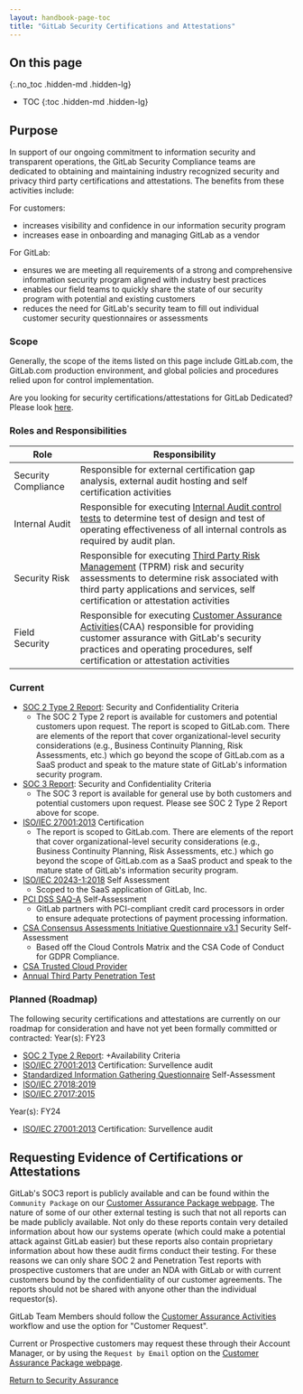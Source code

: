 ```yaml
---
layout: handbook-page-toc
title: "GitLab Security Certifications and Attestations"
---
```


## On this page
{:.no_toc .hidden-md .hidden-lg}

- TOC
{:toc .hidden-md .hidden-lg}

## Purpose
In support of our ongoing commitment to information security and transparent operations, the GitLab Security Compliance teams are dedicated to obtaining and maintaining industry recognized security and privacy third party certifications and attestations. The benefits from these activities include:

For customers:
* increases visibility and confidence in our information security program
* increases ease in onboarding and managing GitLab as a vendor

For GitLab:
* ensures we are meeting all requirements of a strong and comprehensive information security program aligned with industry best practices
* enables our field teams to quickly share the state of our security program with potential and existing customers
* reduces the need for GitLab's security team to fill out individual customer security questionnaires or assessments

### Scope
Generally, the scope of the items listed on this page include GitLab.com, the GitLab.com production environment, and global policies and procedures relied upon for control implementation.

Are you looking for security certifications/attestations for GitLab Dedicated? Please look [here](https://about.gitlab.com/handbook/engineering/security/security-assurance/dedicated-compliance/certifications.html).

### Roles and Responsibilities

| Role | Responsibility|
| ---- | ------ |
| Security Compliance | Responsible for external certification gap analysis, external audit hosting and self certification activities |
| Internal Audit | Responsible for executing [Internal Audit control tests](https://about.gitlab.com/handbook/internal-audit/sarbanes-oxley/) to determine test of design and test of operating effectiveness of all internal controls as required by audit plan. |
| Security Risk | Responsible for executing [Third Party Risk Management](https://about.gitlab.com/handbook/engineering/security/security-assurance/security-risk/third-party-risk-management.html) (TPRM) risk and security assessments to determine risk associated with third party applications and services, self certification or attestation activities |
| Field Security | Responsible for executing [Customer Assurance Activities](https://about.gitlab.com/handbook/engineering/security/security-assurance/field-security/customer-security-assessment-process.html)(CAA) responsible for providing customer assurance with GitLab's security practices and operating procedures, self certification or attestation activities |

### Current
* [SOC 2 Type 2 Report](https://www.aicpa.org/interestareas/frc/assuranceadvisoryservices/aicpasoc2report.html): Security and Confidentiality Criteria
   * The SOC 2 Type 2 report is available for customers and potential customers upon request. The report is scoped to GitLab.com. There are elements of the report that cover organizational-level security considerations (e.g., Business Continuity Planning, Risk Assessments, etc.) which go beyond the scope of GitLab.com as a SaaS product and speak to the mature state of GitLab's information security program.
* [SOC 3 Report](https://www.aicpa.org/interestareas/frc/assuranceadvisoryservices/aicpasoc3report.html): Security and Confidentiality Criteria
   * The SOC 3 report is available for general use by both customers and potential customers upon request. Please see SOC 2 Type 2 Report above for scope.
* [ISO/IEC 27001:2013](https://www.iso.org/isoiec-27001-information-security.html) Certification
   * The report is scoped to GitLab.com. There are elements of the report that cover organizational-level security considerations (e.g., Business Continuity Planning, Risk Assessments, etc.) which go beyond the scope of GitLab.com as a SaaS product and speak to the mature state of GitLab's information security program.
* [ISO/IEC 20243-1:2018](https://www.iso.org/standard/74399.html) Self Assessment
   * Scoped to the SaaS application of GitLab, Inc. 
* [PCI DSS SAQ-A](https://www.pcisecuritystandards.org/pci_security/completing_self_assessment) Self-Assessment 
   * GitLab partners with PCI-compliant credit card processors in order to ensure adequate protections of payment processing information. 
* [CSA Consensus Assessments Initiative Questionnaire v3.1](https://cloudsecurityalliance.org/star/registry/gitlab/) Security Self-Assessment
   * Based off the Cloud Controls Matrix and the CSA Code of Conduct for GDPR Compliance.
* [CSA Trusted Cloud Provider](https://cloudsecurityalliance.org/artifacts/trusted-cloud-provider-faq/) 
* [Annual Third Party Penetration Test](https://about.gitlab.com/handbook/engineering/security/#annual-3rd-party-security-testing)

### Planned (Roadmap)
The following security certifications and attestations are currently on our roadmap for consideration and have not yet been formally committed or contracted: 
Year(s): FY23
* [SOC 2 Type 2 Report](https://www.aicpa.org/interestareas/frc/assuranceadvisoryservices/aicpasoc2report.html): +Availability Criteria
* [ISO/IEC 27001:2013](https://www.iso.org/isoiec-27001-information-security.html) Certification: Survellence audit
* [Standardized Information Gathering Questionnaire](https://sharedassessments.org/sig/) Self-Assessment
* [ISO/IEC 27018:2019](https://www.iso.org/standard/76559.html)
* [ISO/IEC 27017:2015](https://www.iso.org/standard/43757.html)

Year(s): FY24
* [ISO/IEC 27001:2013](https://www.iso.org/isoiec-27001-information-security.html) Certification: Survellence audit

## Requesting Evidence of Certifications or Attestations

GitLab's SOC3 report is publicly available and can be found within the `Community Package` on our [Customer Assurance Package webpage](https://about.gitlab.com/security/cap/). The nature of some of our other external testing is such that not all reports can be made publicly available. Not only do these reports contain very detailed information about how our systems operate (which could make a potential attack against GitLab easier) but these reports also contain proprietary information about how these audit firms conduct their testing. For these reasons we can only share SOC 2 and Penetration Test reports with prospective customers that are under an NDA with GitLab or with current customers bound by the confidentiality of our customer agreements. The reports should not be shared with anyone other than the individual requestor(s).

GitLab Team Members should follow the [Customer Assurance Activities](https://about.gitlab.com/handbook/engineering/security/security-assurance/field-security/customer-security-assessment-process.html) workflow and use the option for "Customer Request". 

Current or Prospective customers may request these through their Account Manager, or by using the `Request by Email` option on the [Customer Assurance Package webpage](https://about.gitlab.com/security/cap/). 

[Return to Security Assurance](https://about.gitlab.com/handbook/engineering/security/security-assurance/)
